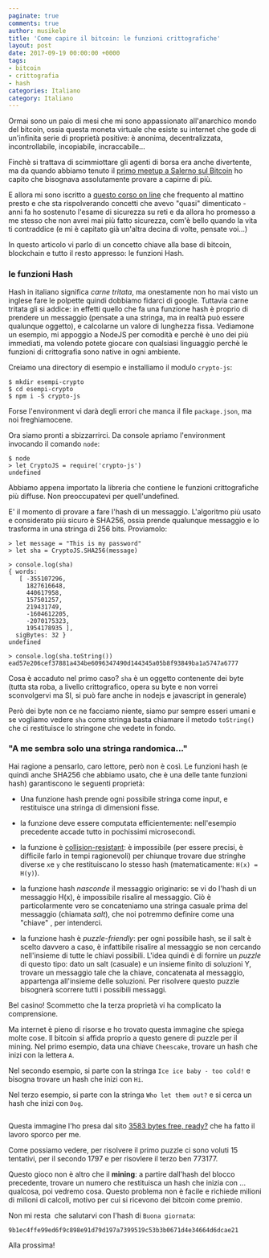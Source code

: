 ```yaml
---
paginate: true
comments: true
author: musikele
title: 'Come capire il bitcoin: le funzioni crittografiche'
layout: post
date: 2017-09-19 00:00:00 +0000
tags:
- bitcoin
- crittografia
- hash
categories: Italiano
category: Italiano
---
```



Ormai sono un paio di mesi che mi sono appassionato all'anarchico mondo del bitcoin, ossia questa moneta virtuale che esiste su internet che gode di un'infinita serie di proprietà positive: è anonima, decentralizzata, incontrollabile, incopiabile, incraccabile...

Finchè si trattava di scimmiottare gli agenti di borsa era anche divertente, ma da quando abbiamo tenuto il [primo meetup a Salerno sul Bitcoin](https://www.meetup.com/it-IT/preview/devday-salerno/events/242583299) ho capito che bisognava assolutamente provare a capirne di più.

E allora mi sono iscritto a [questo corso on line](https://www.coursera.org/learn/cryptocurrency/) che frequento al mattino presto e che sta rispolverando concetti che avevo "quasi" dimenticato - anni fa ho sostenuto l'esame di sicurezza su reti e da allora ho promesso a me stesso che non avrei mai più fatto sicurezza, com'è bello quando la vita ti contraddice (e mi è capitato già un'altra decina di volte, pensate voi...)

In questo articolo vi parlo di un concetto chiave alla base di bitcoin, blockchain e tutto il resto appresso: le funzioni Hash.

### le funzioni Hash

Hash in italiano significa *carne tritata*, ma onestamente non ho mai visto un inglese fare le polpette quindi dobbiamo fidarci di google. Tuttavia carne tritata gli si addice: in effetti quello che fa una funzione hash è proprio di prendere un messaggio (pensate a una stringa, ma in realtà può essere qualunque oggetto), e calcolarne un valore di lunghezza fissa. Vediamone un esempio, mi appoggio a NodeJS per comodità e perchè è uno dei più immediati, ma volendo potete giocare con qualsiasi linguaggio perchè le funzioni di crittografia sono native in ogni ambiente.

Creiamo una directory di esempio e installiamo il modulo `crypto-js`:

```
$ mkdir esempi-crypto
$ cd esempi-crypto
$ npm i -S crypto-js 

```

Forse l'environment vi darà degli errori che manca il file `package.json`, ma noi freghiamocene.

Ora siamo pronti a sbizzarrirci. Da console apriamo l'environment invocando il comando `node`:

```
$ node 
> let CryptoJS = require('crypto-js')
undefined

```

Abbiamo appena importato la libreria che contiene le funzioni crittografiche più diffuse. Non preoccupatevi per quell'undefined.

E' il momento di provare a fare l'hash di un messaggio. L'algoritmo più usato e considerato più sicuro è SHA256, ossia prende qualunque messaggio e lo trasforma in una stringa di 256 bits. Proviamolo:

```
> let message = "This is my password" 
> let sha = CryptoJS.SHA256(message)

> console.log(sha)
{ words:
   [ -355107296,
     1827616648,
     440617958,
     157501257,
     219431749,
     -1604612205,
     -2070175323,
     1954178935 ],
  sigBytes: 32 }
undefined

> console.log(sha.toString())
ead57e206cef37881a434be6096347490d144345a05b8f93849ba1a5747a6777

```

Cosa è accaduto nel primo caso? `sha` è un oggetto contenente dei byte (tutta sta roba, a livello crittografico, opera su byte e non vorrei sconvolgervi ma SI, si può fare anche in nodejs e javascript in generale)

Però dei byte non ce ne facciamo niente, siamo pur sempre esseri umani e se vogliamo vedere `sha` come stringa basta chiamare il metodo `toString()` che ci restituisce lo stringone che vedete in fondo.

### "A me sembra solo una stringa randomica..."

Hai ragione a pensarlo, caro lettore, però non è così. Le funzioni hash (e quindi anche SHA256 che abbiamo usato, che è una delle tante funzioni hash) garantiscono le seguenti proprietà:

* Una funzione hash prende ogni possibile stringa come input, e restituisce una stringa di dimensioni fisse.

* la funzione deve essere computata efficientemente: nell'esempio precedente accade tutto in pochissimi microsecondi.

* la funzione è [collision-resistant](https://en.wikipedia.org/wiki/Collision_resistance): è impossibile (per essere precisi, è difficile farlo in tempi ragionevoli) per chiunque trovare due stringhe diverse `x`e `y` che restituiscano lo stesso hash (matematicamente: `H(x) = H(y)`).

* la funzione hash *nasconde* il messaggio originario: se vi do l'hash di un messaggio H(x), è impossibile risalire al messaggio. Ciò è particolarmente vero se concateniamo una stringa casuale prima del messaggio (chiamata *salt*), che noi potremmo definire come una "chiave" , per intenderci.

* la funzione hash è *puzzle-friendly*: per ogni possibile hash, se il salt è scelto davvero a caso, è infattibile risalire al messaggio se non cercando nell'insieme di tutte le chiavi possibili. L'idea quindi è di fornire un *puzzle* di questo tipo: dato un salt (casuale) e un insieme finito di soluzioni Y, trovare un messaggio tale che la chiave, concatenata al messaggio, appartenga all'insieme delle soluzioni. Per risolvere questo puzzle bisognerà scorrere tutti i possibili messaggi.

Bel casino! Scommetto che la terza proprietà vi ha complicato la comprensione.

Ma internet è pieno di risorse e ho trovato questa immagine che spiega molte cose. Il bitcoin si affida proprio a questo genere di puzzle per il mining. Nel primo esempio, data una chiave `Cheescake`, trovare un hash che inizi con la lettera `A`.

Nel secondo esempio, si parte con la stringa `Ice ice baby - too cold!`​ e bisogna trovare un hash che inizi con `Hi`.

Nel terzo esempio, si parte con la stringa `Who let them out?`​ e si cerca un hash che inizi con `Dog`​.

<img src="{{ site.baseurl }}/images/solvingahashpuzzle.png" alt="" class="">

Questa immagine l'ho presa dal sito [3583 bytes free, ready?](https://3583bytesready.net/2016/09/06/hash-puzzes-proofs-work-bitcoin/) che ha fatto il lavoro sporco per me.

Come possiamo vedere, per risolvere il primo puzzle ci sono voluti 15 tentativi, per il secondo 1797 e per risovlere il terzo ben 773177.

Questo gioco non è altro che il **mining**: a partire dall'hash del blocco precedente, trovare un numero che restituisca un hash che inizia con ... qualcosa, poi vedremo cosa. Questo problema non è facile e richiede milioni di milioni di calcoli, motivo per cui si ricevono dei bitcoin come premio.

Non mi resta  che salutarvi con l'hash di `Buona giornata`:

```
9b1ec4ffe99ed6f9c898e91d79d197a7399519c53b3b0671d4e34664d6dcae21
```

Alla prossima!